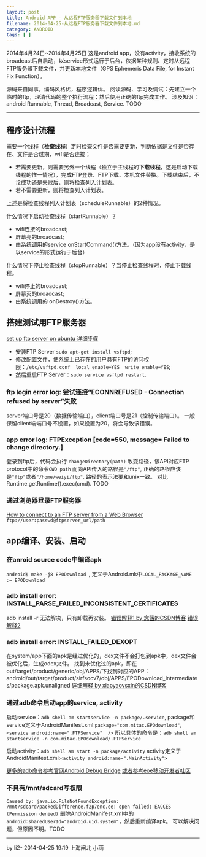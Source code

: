 ```yaml
---
layout: post
title: Android APP - 从远程FTP服务器下载文件到本地
filename: 2014-04-25-从远程FTP服务器下载文件到本地.md
category: ANDROID
tags: [ ]
---
```


2014年4月24日~2014年4月25日
这是android app，没有activity，接收系统的broadcast后自启动，以service形式运行于后台，依据某种规则、定时从远程FTP服务器下载文件，并更新本地文件（GPS Ephemeris Data File, for Instant Fix Function）。

源码来自同事，编码风格优，程序逻辑优。
阅读源码、学习及调试：先建立一个临时的ftp，理清代码的整个执行流程；然后使用正确的ftp完成工作。
涉及知识：android Runnable, Thread, Broadcast, Service. TODO

------

## 程序设计流程

需要一个线程（**检查线程**）定时检查文件是否需要更新，判断依据是文件是否存在、文件是否过期、wifi是否连接；

- 若需要更新，则需要另外一个线程（独立于主线程的**下载线程**，这是启动下载线程的惟一情况），完成FTP登录、FTP下载、本机文件替换。下载结束后，不论成功还是失败后，则将检查列入计划表。
- 若不需要更新，则将检查列入计划表。

上述是将检查线程列入计划表（scheduleRunnable）的2种情况。

什么情况下启动检查线程（startRunnable）？

- wifi连接的broadcast;
- 屏幕亮的broadcast;
- 由系统调用的service onStartCommand()方法。（因为app没有activity，是以service的形式运行于后台）


什么情况下停止检查线程（stopRunnable）？当停止检查线程时，停止下载线程。

- wifi停止的broadcast;
- 屏幕灭的broadcast;
- 由系统调用的 onDestroy()方法。

<!-- more -->

## 搭建测试用FTP服务器

[set up ftp server on ubuntu 详细步骤](https://help.ubuntu.com/10.04/serverguide/ftp-server.html)

- 安装FTP Server `sudo apt-get install vsftpd`;
- 修改配置文件，使系统上已存在的用户具有FTP的访问权限：`/etc/vsftpd.conf  local_enable=YES  write_enable=YES`;
- 然后重启FTP Server：`sudo service vsftpd restart`.

### ftp login error log: 尝试连接“ECONNREFUSED - Connection refused by server”失败
server端口号是20（数据传输端口），client端口号是21（控制传输端口）。
一般保留client端端口号不设置，如果设置为20，将会导致该错误。

### app error log: FTPException [code=550, message= Failed to change directory.]
登录到ftp后，代码会执行 `changeDirectory(path)` 改变路径，该API对应FTP protocol中的命令`CWD path`
而向API传入的路径是`"/ftp"`, 正确的路径应该是`"ftp"`或者`"/home/weiyi/ftp"`.
路径的表示法要和unix一致。
对比 Runtime.getRuntime().exec(cmd). TODO 

### 通过浏览器登录FTP服务器
[How to connect to an FTP server from a Web Browser](http://www.speedguide.net/faq_in_q.php?qid=208)
`ftp://user:passwd@ftpserver_url/path`


## app编译、安装、启动

### 在anroid source code中编译apk
`android$ make -j8 EPODownload `, 定义于Android.mk中`LOCAL_PACKAGE_NAME := EPODownload`

### adb install error: INSTALL_PARSE_FAILED_INCONSISTENT_CERTIFICATES
adb install -r 无法解决，只有卸载再安装。
[错误解释1 by 念茜的CSDN博客](http://blog.csdn.net/yiyaaixuexi/article/details/6251245)
[错误解释2](http://stackoverflow.com/questions/3185444/how-to-deal-with-install-parse-failed-inconsistent-certificates-without-uninstal)

### adb install error: INSTALL_FAILED_DEXOPT
在system/app下面的apk是经过优化的，dex文件不会打包到apk中，dex文件会被优化后，生成odex文件。
找到未优化过的apk，即在out/target/product/generic/obj/APPS/下找到对应的APP：
android/out/target/product/sirfsocv7/obj/APPS/EPODownload_intermediates/package.apk.unaligned
[详细解释 by xiaoyaovsxin的CSDN博客](http://blog.csdn.net/xiaoyaovsxin/article/details/8216452)

### 通过adb命令启动app的service, activity
启动service：`adb shell am startservice -n package/.service`, 
package和service定义于AndroidManifest.xml:`package="com.mitac.EPOdownload"`, `<service android:name=".FTPService"  />`
所以具体的命令是：`adb shell am startservice -n com.mitac.EPOdownload/.FTPService`

启动activity：`adb shell am start -n package/activity`
activity定义于AndroidManifest.xml:`<activity android:name=".MainActivity">`

[更多的adb命令参考官网Android Debug Bridge](http://developer.android.com/tools/help/adb.html)
[或者参考eoe移动开发者社区](http://my.eoe.cn/876641/archive/21406.html)

### 不具有/mnt/sdcard写权限
`Caused by: java.io.FileNotFoundException: /mnt/sdcard/packedDifference.f2p7enc.ee: open failed: EACCES (Permission denied)`
删除AndroidManifest.xml中的`android:sharedUserId="android.uid.system"`，然后重新编译apk。
可以解决问题，但原因不明。TODO

------
by li2-    2014-04-25 19:19    上海闸北    小雨 
